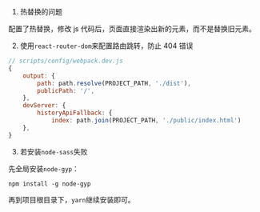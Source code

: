1. 热替换的问题

配置了热替换，修改 js 代码后，页面直接渲染出新的元素，而不是替换旧元素。

2. 使用`react-router-dom`来配置路由跳转，防止 404 错误

```js
// scripts/config/webpack.dev.js
{
    output: {
        path: path.resolve(PROJECT_PATH, './dist'),
        publicPath: '/',
    },
    devServer: {
        historyApiFallback: {
			index: path.join(PROJECT_PATH, './public/index.html')
	},
}
```

3. 若安装`node-sass`失败

先全局安装`node-gyp`：

```
npm install -g node-gyp
```

再到项目根目录下，`yarn`继续安装即可。
